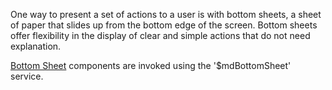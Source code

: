 One way to present a set of actions to a user is with bottom sheets, a sheet of paper that slides up from the bottom edge of the screen. Bottom sheets offer flexibility in the display of clear and simple actions that do not need explanation.

[Bottom Sheet](https://www.google.com/design/spec/components/bottom-sheets.html) components are invoked using the '$mdBottomSheet' service.
